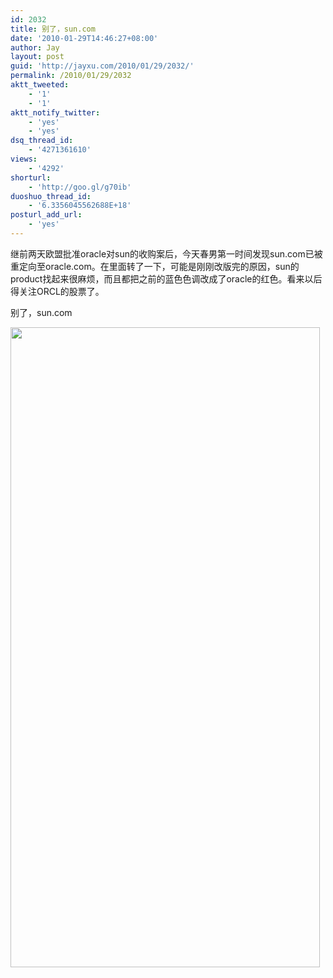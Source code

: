 ```yaml
---
id: 2032
title: 别了，sun.com
date: '2010-01-29T14:46:27+08:00'
author: Jay
layout: post
guid: 'http://jayxu.com/2010/01/29/2032/'
permalink: /2010/01/29/2032
aktt_tweeted:
    - '1'
    - '1'
aktt_notify_twitter:
    - 'yes'
    - 'yes'
dsq_thread_id:
    - '4271361610'
views:
    - '4292'
shorturl:
    - 'http://goo.gl/g70ib'
duoshuo_thread_id:
    - '6.3356045562688E+18'
posturl_add_url:
    - 'yes'
---
```


继前两天欧盟批准oracle对sun的收购案后，今天春男第一时间发现sun.com已被重定向至oracle.com。在里面转了一下，可能是刚刚改版完的原因，sun的product找起来很麻烦，而且都把之前的蓝色色调改成了oracle的红色。看来以后得关注ORCL的股票了。

别了，sun.com

<a href="http://jayxu.com/log/wp-content/uploads/2010/01/Java-SE-Overview-at-a-Glance1.png"><img class="alignnone size-large wp-image-2036" title="Java SE Overview - at a Glance" src="http://jayxu.com/log/wp-content/uploads/2010/01/Java-SE-Overview-at-a-Glance1.png" alt="" width="495" height="1024" /></a>